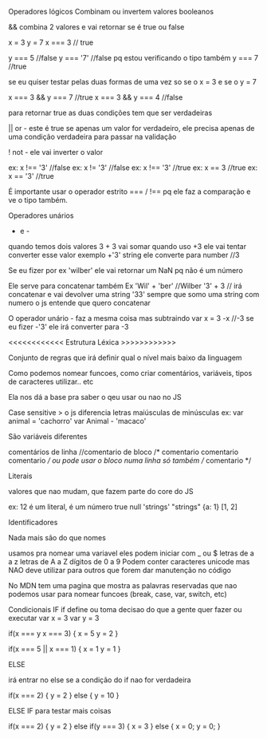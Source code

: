 Operadores lógicos
Combinam ou invertem valores booleanos

&& combina 2 valores e vai retornar se é true ou false

x = 3
y = 7
x === 3 // true

y === 5 //false
y === '7' //false pq estou verificando o tipo também
y === 7 //true

se eu quiser testar pelas duas formas de uma vez so
se o x = 3 e se o y = 7

x === 3 && y === 7 //true
x === 3 && y === 4 //false

para retornar true as duas condições tem que ser verdadeiras

|| or - este é true se apenas um valor for verdadeiro, ele precisa apenas de uma condição verdadeira para passar na validação

! not - ele vai inverter o valor

ex: x !== '3' //false
ex: x != '3' //false
ex: x !== '3' //true
ex: x == 3 //true
ex: x == '3' //true

É importante usar o operador estrito === / !== pq ele faz a comparação e ve o tipo também.

Operadores unários
+ e -

quando temos dois valores 3 + 3 vai somar
quando uso +3 ele vai tentar converter esse valor
exemplo +'3' string ele converte para number //3

Se eu fizer por ex 'wilber' ele vai retornar um NaN pq não é um número

Ele serve para concatenar também
Ex 'Wil' + 'ber' //Wilber
'3' + 3 // irá concatenar e vai devolver uma string '33'
sempre que somo uma string com numero o js entende que quero concatenar

O operador unário - faz a mesma coisa mas subtraindo
var x = 3
-x //-3
se eu fizer -'3' ele irá converter para -3

<<<<<<<<<<<< Estrutura Léxica >>>>>>>>>>>>

Conjunto de regras que irá definir qual o nível mais baixo da linguagem

Como podemos nomear funcoes, como criar comentários, variáveis, tipos de caracteres utilizar.. etc

Ela nos dá a base pra saber o qeu usar ou nao no JS

Case sensitive > o js diferencia letras maiúsculas de minúsculas
ex:
var animal = 'cachorro'
var Animal - 'macaco'

São variáveis diferentes

comentários
de linha //comentario
de bloco /*
  comentario
  comentario
  comentario
*/
ou pode usar o bloco numa linha só também /* comentario */

Literais

valores que nao mudam, que fazem parte do core do JS

ex:
12 é um literal, é um número
true
null
'strings'
"strings"
{a: 1}
[1, 2]

Identificadores

Nada mais são do que nomes

usamos pra nomear uma variavel
eles podem iniciar com _ ou $
letras de a a z
letras de A a Z
dígitos de 0 a 9
Podem conter caracteres unicode mas NAO deve utilizar para outros que forem dar manutenção no código

 No MDN tem uma pagina que mostra as palavras reservadas que nao podemos usar para nomear funcoes (break, case, var, switch, etc)

 Condicionais
 IF
 if define ou toma decisao do que a gente quer fazer ou executar
 var x = 3
 var y = 3

 if(x === y x === 3) {
   x = 5
   y = 2
 }

  if(x === 5 || x === 1) {
   x = 1
   y = 1
 }

 ELSE

 irá entrar no else se a condição do if nao for verdadeira

 if(x === 2) {
   y = 2
 } else {
   y = 10
 }

ELSE IF
para testar mais coisas

 if(x === 2) {
   y = 2
 } else if(y === 3) {
   x = 3
 } else {
   x = 0;
   y = 0;
 }



